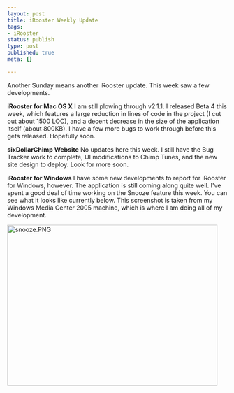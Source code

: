 ```yaml
--- 
layout: post
title: iRooster Weekly Update
tags: 
- iRooster
status: publish
type: post
published: true
meta: {}

---
```

Another Sunday means another iRooster update. This week saw a few developments.

  <strong>iRooster for Mac OS X</strong>
  I am still plowing through v2.1.1. I released Beta 4 this week, which features a large reduction in lines of code in the project (I cut out about 1500 LOC), and a decent decrease in the size of the application itself (about 800KB). I have a few more bugs to work through before this gets released. Hopefully soon.

  <strong>sixDollarChimp Website</strong>
  No updates here this week. I still have the Bug Tracker work to complete, UI modifications to Chimp Tunes, and the new site design to deploy. Look for more soon.

  <strong>iRooster for Windows</strong>
  I have some new developments to report for iRooster for Windows, however. The application is still coming along quite well. I've spent a good deal of time working on the Snooze feature this week. You can see what it looks like currently below. This screenshot is taken from my Windows Media Center 2005 machine, which is where I am doing all of my development.

  <img alt="snooze.PNG" src="http://www.brethorsting.com/mt3/archives/images/snooze.PNG" width="481" height="368" />
